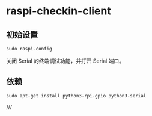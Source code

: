# raspi-checkin-client

## 初始设置

    sudo raspi-config

关闭 Serial 的终端调试功能，并打开 Serial 端口。

## 依赖

    sudo apt-get install python3-rpi.gpio python3-serial



///